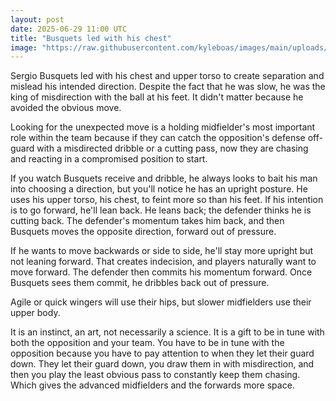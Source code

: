 ```yaml
---
layout: post
date: 2025-06-29 11:00 UTC
title: "Busquets led with his chest"
image: "https://raw.githubusercontent.com/kyleboas/images/main/uploads/2025/06/29/Image-29Jun2025_06:53:45.png"
---
```


Sergio Busquets led with his chest and upper torso to create separation and mislead his intended direction. Despite the fact that he was slow, he was the king of misdirection with the ball at his feet. It didn't matter because he avoided the obvious move.

<!---more--->

Looking for the unexpected move is a holding midfielder's most important role within the team because if they can catch the opposition's defense off-guard with a misdirected dribble or a cutting pass, now they are chasing and reacting in a compromised position to start.

If you watch Busquets receive and dribble, he always looks to bait his man into choosing a direction, but you'll notice he has an upright posture. He uses his upper torso, his chest, to feint more so than his feet. If his intention is to go forward, he'll lean back. He leans back; the defender thinks he is cutting back. The defender's momentum takes him back, and then Busquets moves the opposite direction, forward out of pressure.

If he wants to move backwards or side to side, he'll stay more upright but not leaning forward. That creates indecision, and players naturally want to move forward. The defender then commits his momentum forward. Once Busquets sees them commit, he dribbles back out of pressure.

Agile or quick wingers will use their hips, but slower midfielders use their upper body.

It is an instinct, an art, not necessarily a science. It is a gift to be in tune with both the opposition and your team. You have to be in tune with the opposition because you have to pay attention to when they let their guard down. They let their guard down, you draw them in with misdirection, and then you play the least obvious pass to constantly keep them chasing. Which gives the advanced midfielders and the forwards more space.